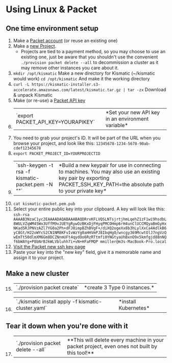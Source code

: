 # Using Linux & Packet

## One time environment setup

1. Make a [Packet account](https://app.packet.net/#/registration/) (or reuse an existing one)
2. Make a [new Project](https://app.packet.net/portal#/projects/new).
   * Projects are tied to a payment method, so you may choose to use an existing one, just be aware that you shouldn't use the convenient `./provision packet delete --all` to decommission a cluster as it may remove other instances you care about it.
3. `mkdir /opt/kismatic` Make a new directory for Kismatic (~/kismatic would work)
   `cd /opt/kismatic` And make it the working directory
4. `curl -L https://kismatic-installer.s3-accelerate.amazonaws.com/latest/kismatic.tar.gz | tar -zx` Download & unpack Kismatic
5. Make (or re-use) a [Packet API key](https://app.packet.net/portal#/api-keys)
6. <table><tr><td>`export PACKET_API_KEY=YOURAPIKEY`</td><td> *Set your new API key in an environment variable*</td></tr></table>
7. You need to grab your project's ID. It will be part of the URL when you browse your project, and look like this: ```12345678-1234-5678-90ab-cdef12345678```
8. `export PACKET_PROJECT_ID=YOURPROJECTID`
9. <table><tr><td>`ssh-keygen -t rsa -f kismatic-packet.pem -N ""`</td><td> *Build a new keypair for use in connecting to machines. You may also use an existing key pair by exporting PACKET_SSH_KEY_PATH=the absolute path to your private key*</td></tr></table>
10. `cat kismatic-packet.pem.pub`
11. Select your entire public key into your clipboard. A key will look like this: ```ssh-rsa AAAAB3NzaC1yc2EAAAADAQABAAABAQDRrxKFLVQSLNTsjrtjhmLqehZ1zF1wi9hsdbL8WULVZqWM45Wx3UffM9vJUEYgRywOzBKxDjFHyqPMCOHmp6rH4unClUCCMQyaBmGyHxNKad5RJPNVzAZl7YG0a2Ph+dFJ8impBZhBVgF+/diXQ2ogeXx8b3hLylXxCa4AdlkB6yC8Gt/H22oWYcS2CN1NM8KFvIvWzYg0aHHVmPJ8IbqHgO/wncgy369McwtOlJ7ngVzQwEmTt50dlmXM6Gm8DCZNnmUFt4qydOo6RzRTtmfi0YNGtyaUhBxnO9x5kmfgjd88nNQf6bWAYg+P8bNrBJkWLVbluhh7i+vN+HFaFMQP mmiller@m3s-MacBook-Pro.local```
12. [Visit the Packet new ssh key page](https://app.packet.net/portal#/ssh-keys/new)
14. Paste your key into the "new key" field, give it a memorable name and assign it to your project.

## Make a new cluster

15. <table><tr><td>`./provision packet create`</td><td> *create 3 Type 0 instances.*</td></tr></table>
16. <table><tr><td>`./kismatic install apply -f kismatic-cluster.yaml`</td><td> *install Kubernetes*</td></tr></table>

## Tear it down when you're done with it

17. <table><tr><td>`./provision packet delete --all`</td><td> **This will delete every machine in your packet project, even ones not built by this tool!**</td></tr></table>